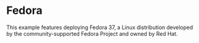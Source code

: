 # Fedora

This example features deploying Fedora 37, a Linux distribution developed by the community-supported Fedora Project and owned by Red Hat.